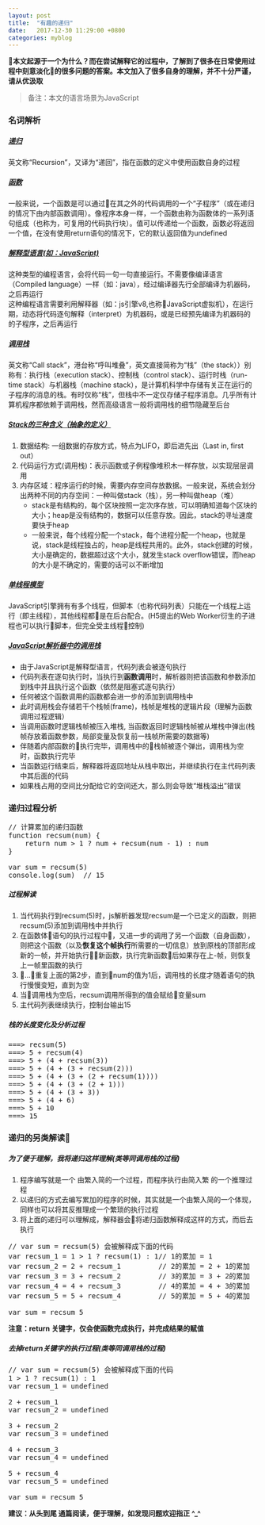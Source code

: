 ```yaml
---
layout: post
title:  "有趣的递归"
date:   2017-12-30 11:29:00 +0800
categories: myblog
---
```

**本文起源于一个为什么？而在尝试解释它的过程中，了解到了很多在日常使用过程中刻意淡化的很多问题的答案。本文加入了很多自身的理解，并不十分严谨，请从优汲取**

> 备注：本文的语言场景为JavaScript

### 名词解析
##### [递归](https://zh.wikipedia.org/wiki/%E9%80%92%E5%BD%92)
  英文称“Recursion”，又译为“递回”，指在函数的定义中使用函数自身的过程

##### [函数](https://developer.mozilla.org/zh-CN/docs/Web/JavaScript/Reference/Functions)
  一般来说，一个函数是可以通过在其之外的代码调用的一个“子程序”（或在递归的情况下由内部函数调用）。像程序本身一样，一个函数由称为函数体的一系列语句组成（也称为，可复用的代码执行块）。值可以传递给一个函数，函数必将返回一个值，在没有使用return语句的情况下，它的默认返回值为undefined

##### [解释型语言(如：JavaScript)](https://zh.wikipedia.org/wiki/%E7%9B%B4%E8%AD%AF%E8%AA%9E%E8%A8%80)
  这种类型的编程语言，会将代码一句一句直接运行。不需要像编译语言（Compiled language）一样（如：java），经过编译器先行全部编译为机器码，之后再运行  
  这种编程语言需要利用解释器（如：js引擎v8,也称JavaScript虚拟机），在运行期，动态将代码逐句解释（interpret）为机器码，或是已经预先编译为机器码的的子程序，之后再运行

##### [调用栈](https://zh.wikipedia.org/wiki/%E5%91%BC%E5%8F%AB%E5%A0%86%E7%96%8A)
  英文称“Call stack”，港台称“呼叫堆叠”，英文直接简称为“栈”（the stack））别称有：执行栈（execution stack）、控制栈（control stack）、运行时栈（run-time stack）与机器栈（machine stack），是计算机科学中存储有关正在运行的子程序的消息的栈。有时仅称“栈”，但栈中不一定仅存储子程序消息。几乎所有计算机程序都依赖于调用栈，然而高级语言一般将调用栈的细节隐藏至后台

##### [Stack的三种含义（抽象的定义）](http://www.ruanyifeng.com/blog/2013/11/stack.html)
  1. 数据结构: 一组数据的存放方式，特点为LIFO，即后进先出（Last in, first out）
  2. 代码运行方式(调用栈)：表示函数或子例程像堆积木一样存放，以实现层层调用
  3. 内存区域：程序运行的时候，需要内存空间存放数据。一般来说，系统会划分出两种不同的内存空间：一种叫做stack（栈），另一种叫做heap（堆）
      * stack是有结构的，每个区块按照一定次序存放，可以明确知道每个区块的大小；heap是没有结构的，数据可以任意存放。因此，stack的寻址速度要快于heap
      * 一般来说，每个线程分配一个stack，每个进程分配一个heap，也就是说，stack是线程独占的，heap是线程共用的。此外，stack创建的时候，大小是确定的，数据超过这个大小，就发生stack overflow错误，而heap的大小是不确定的，需要的话可以不断增加

##### [单线程模型](http://javascript.ruanyifeng.com/advanced/single-thread.html)
  JavaScript引擎拥有有多个线程，但脚本（也称代码列表）只能在一个线程上运行（即主线程），其他线程都是在后台配合。(H5提出的Web Worker衍生的子进程也可以执行脚本，但完全受主线程控制)

##### [JavaScript解析器中的调用栈](https://developer.mozilla.org/zh-CN/docs/Glossary/Call_stack)
  * 由于JavaScript是解释型语言，代码列表会被逐句执行
  * 代码列表在逐句执行时，当执行到**函数调用**时，解析器则把该函数和参数添加到栈中并且执行这个函数（依然是阻塞式逐句执行）
  * 任何被这个函数调用的函数都会进一步的添加到调用栈中
  * 此时调用栈会存储若干个栈帧(frame)，栈帧是堆栈的逻辑片段（理解为函数调用过程逻辑）
  * 当调用函数时逻辑栈帧被压入堆栈, 当函数返回时逻辑栈帧被从堆栈中弹出(栈帧存放着函数参数，局部变量及恢复前一栈帧所需要的数据等)
  * 伴随着内部函数的执行完毕，调用栈中的栈帧被逐个弹出，调用栈为空时，函数执行完毕
  * 当函数运行结束后，解释器将返回地址从栈中取出，并继续执行在主代码列表中其后面的代码
  * 如果栈占用的空间比分配给它的空间还大，那么则会导致“堆栈溢出”错误

### 递归过程分析
<pre class="brush:js;">
// 计算累加的递归函数
function recsum(num) {
    return num > 1 ? num + recsum(num - 1) : num
}

var sum = recsum(5)
console.log(sum)  // 15
</pre>

##### 过程解读
1. 当代码执行到recsum(5)时，js解析器发现recsum是一个已定义的函数，则把recsum(5)添加到调用栈中并执行
2. 在函数体语句的执行过程中，又进一步的调用了另一个函数（自身函数），则把这个函数（以及**恢复这个帧执行**所需要的一切信息）放到原栈的顶部形成新的一帧，并开始执行新函数，执行完新函数后如果存在上-帧，则恢复上一帧里函数的执行
3. ...重复上面的第2步，直到num的值为1后，调用栈的长度才随着语句的执行慢慢变短，直到为空
4. 当调用栈为空后，recsum调用所得到的值会赋给变量sum
5. 主代码列表继续执行，控制台输出15

##### 栈的长度变化及分析过程
<pre class="brush:js;">
===> recsum(5)
===> 5 + recsum(4)
===> 5 + (4 + recsum(3))
===> 5 + (4 + (3 + recsum(2)))
===> 5 + (4 + (3 + (2 + recsum(1))))
===> 5 + (4 + (3 + (2 + 1)))
===> 5 + (4 + (3 + 3))
===> 5 + (4 + 6)
===> 5 + 10
===> 15
</pre>

### 递归的另类解读
##### 为了便于理解，我将递归这样理解(类等同调用栈的过程)
1. 程序编写就是一个 由繁入简的一个过程，而程序执行由简入繁 的一个推理过程
2. 以递归的方式去编写累加的程序的时候，其实就是一个由繁入简的一个体现，同样也可以将其反推理成一个繁琐的执行过程
3. 将上面的递归可以理解成，解释器会将递归函数解释成这样的方式，而后去执行
<pre class="brush:js;">
// var sum = recsum(5) 会被解释成下面的代码
var recsum_1 = 1 > 1 ? recsum(1) : 1// 1的累加 = 1
var recsum_2 = 2 + recsum_1         // 2的累加 = 2 + 1的累加
var recsum_3 = 3 + recsum_2         // 3的累加 = 3 + 2的累加
var recsum_4 = 4 + recsum_3         // 4的累加 = 4 + 3的累加
var recsum_5 = 5 + recsum_4         // 5的累加 = 5 + 4的累加

var sum = recsum_5
</pre>
**注意：return 关键字，仅会使函数完成执行，并完成结果的赋值**
##### 去掉return关键字的执行过程(类等同调用栈的过程)
<pre class="brush:js;">
// var sum = recsum(5) 会被解释成下面的代码
1 > 1 ? recsum(1) : 1
var recsum_1 = undefined

2 + recsum_1
var recsum_2 = undefined

3 + recsum_2
var recsum_3 = undefined

4 + recsum_3
var recsum_4 = undefined

5 + recsum_4
var recsum_5 = undefined

var sum = recsum_5
</pre>

**建议：从头到尾 通篇阅读，便于理解，如发现问题欢迎指正 ^_^**
